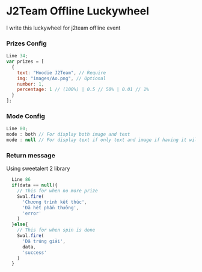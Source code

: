 # J2Team Offline Luckywheel

I write this luckywheel for j2team offline event

### Prizes Config

```js
Line 34;
var prizes = [
  {
    text: "Hoodie J2Team", // Require
    img: "images/Ao.png", // Optional
    number: 1,
    percentage: 1 // (100%) | 0.5 // 50% | 0.01 // 1%
  }
];
```

### Mode Config

```js
Line 80;
mode : both // For display both image and text
mode : null // For display text if only text and image if having it will having no text
```

### Return message

Using sweetalert 2 library

```js
  Line 86
  if(data == null){
    // This for when no more prize
    Swal.fire(
      'Chương trình kết thúc',
      'Đã hết phần thưởng',
      'error'
    )
  }else{
    // This for when spin is done
    Swal.fire(
      'Đã trúng giải',
      data,
      'success'
    )
  }
```